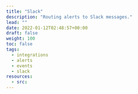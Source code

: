 ```yaml
---
title: "Slack"
description: "Routing alerts to Slack messages."
lead: ""
date: 2022-01-12T02:48:57+00:00
draft: false
weight: 100
toc: false
tags:
  - integrations
  - alerts
  - events
  - slack
resources:
  - src:
---
```


